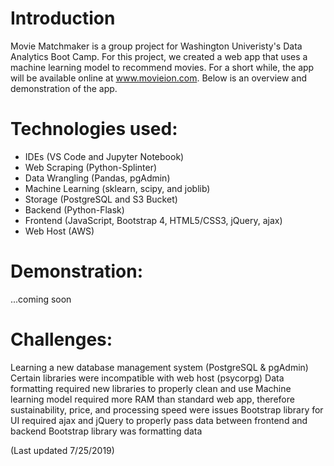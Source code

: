 

# Introduction
Movie Matchmaker is a group project for Washington Univeristy's Data Analytics Boot Camp. For this project, we created a web app that uses a machine learning model to recommend movies. For a short while, the app will be available online at www.movieion.com. Below is an overview and demonstration of the app.


# Technologies used:

   - IDEs (VS Code and Jupyter Notebook)
   - Web Scraping (Python-Splinter)
   - Data Wrangling (Pandas, pgAdmin)
   - Machine Learning (sklearn, scipy, and joblib)
   - Storage (PostgreSQL and S3 Bucket)
   - Backend (Python-Flask)
   - Frontend (JavaScript, Bootstrap 4, HTML5/CSS3, jQuery, ajax)
   - Web Host (AWS)

# Demonstration:
...coming soon

# Challenges:

Learning a new database management system  (PostgreSQL & pgAdmin)
Certain libraries were incompatible with web host (psycorpg)
Data formatting required new libraries to properly clean and use
Machine learning model required more RAM than standard web app, therefore sustainability, price, and processing speed were issues
Bootstrap library for UI required ajax and jQuery to properly pass data between frontend and backend
Bootstrap library was formatting data



(Last updated 7/25/2019)
